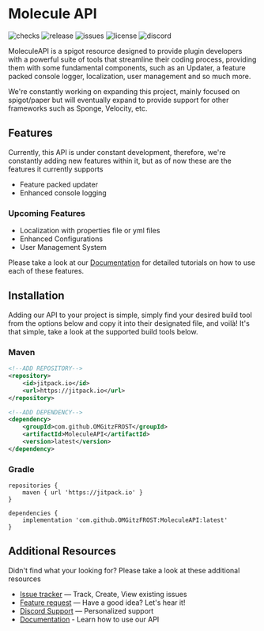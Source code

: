 [issues]: https://img.shields.io/github/issues/OMGitzFROST/MoleculeAPI
[checks]: https://img.shields.io/github/checks-status/OMGitzFROST/MoleculeAPI/1.0.2-beta
[license]: https://img.shields.io/github/license/OMGitzFROST/MoleculeAPI
[release]: https://img.shields.io/jitpack/version/com.github.OMGitzFROST/MoleculeAPI
[discord]: https://img.shields.io/discord/1029272340707680318

[contributing]: https://github.com/OMGitzFROST/MoleculeAPI/blob/master/.github/CONTRIBUTING.md
<!-- The stuff above isn't visible in the readme -->

# Molecule API

![checks] ![release] ![issues] ![license] ![discord]

MoleculeAPI is a spigot resource designed to provide plugin developers with a powerful suite
of tools that streamline their coding process, providing them with some fundamental components, such as an Updater, a
feature packed
console logger, localization, user management and so much more.

We're constantly working on expanding this project, mainly focused on spigot/paper but will eventually expand to provide
support for other
frameworks such as Sponge, Velocity, etc.

## Features

Currently, this API is under constant development, therefore, we're constantly adding new features within it, but as of now these are the features it currently supports
* Feature packed updater
* Enhanced console logging

### Upcoming Features
* Localization with properties file or yml files
* Enhanced Configurations
* User Management System

Please take a look at our [Documentation](https://docs.moleculepowered.com) for detailed tutorials on how to use each of
these features.

## Installation

Adding our API to your project is simple, simply find your desired build tool from
the options below and copy it into their designated file, and voilà!
It's that simple, take a look at the supported build tools below.

### Maven

````xml
<!--ADD REPOSITORY-->
<repository>
    <id>jitpack.io</id>
    <url>https://jitpack.io</url>
</repository>

<!--ADD DEPENDENCY-->
<dependency>
    <groupId>com.github.OMGitzFROST</groupId>
    <artifactId>MoleculeAPI</artifactId>
    <version>latest</version>
</dependency>
````

### Gradle

````
repositories {
    maven { url 'https://jitpack.io' }
}

dependencies {
    implementation 'com.github.OMGitzFROST:MoleculeAPI:latest'
}
````

## Additional Resources

Didn't find what your looking for? Please take a look at these additional resources

* [Issue tracker](https://github.com/OMGitzFROST/MoleculeAPI/issues) — Track, Create, View existing issues
* [Feature request]() — Have a good idea? Let's hear it!
* [Discord Support](https://discord.gg/38JRNJxAVD) — Personalized support
* [Documentation](https://docs.moleculepowered.com) - Learn how to use our API
